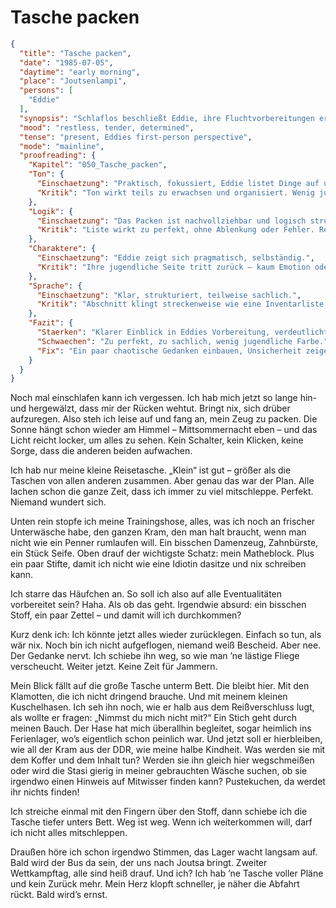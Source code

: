 # Tasche packen

```json
{
  "title": "Tasche packen",
  "date": "1985-07-05",
  "daytime": "early morning",
  "place": "Joutsenlampi",
  "persons": [
    "Eddie"
  ],
  "synopsis": "Schlaflos beschließt Eddie, ihre Fluchtvorbereitungen ernsthaft zu beginnen. Im Licht der Mittsommersonne packt sie ihre kleine Reisetasche mit Unterwäsche, Trainingshose, Hygieneartikeln, Seife, Zahnbürste, ihrem Matheblock und Stiften. Sie erkennt, dass sie ihre große Tasche, viele Klamotten, ihr Kuscheltier und symbolisch auch die DDR und ihre Kindheit zurücklassen muss. Ein kurzer Moment des Zweifelns, doch sie wischt ihn beiseite. Bald wird der Bus nach Joutsa zum zweiten Wettkampftag fahren.",
  "mood": "restless, tender, determined",
  "tense": "present, Eddies first-person perspective",
  "mode": "mainline",
  "proofreading": {
    "Kapitel": "050_Tasche_packen",
    "Ton": {
      "Einschaetzung": "Praktisch, fokussiert, Eddie listet Dinge auf und denkt taktisch.",
      "Kritik": "Ton wirkt teils zu erwachsen und organisiert. Wenig jugendliche Unsicherheit oder Spontaneität."
    },
    "Logik": {
      "Einschaetzung": "Das Packen ist nachvollziehbar und logisch strukturiert.",
      "Kritik": "Liste wirkt zu perfekt, ohne Ablenkung oder Fehler. Realismus würde mehr Chaos oder Fehlentscheidungen vertragen."
    },
    "Charaktere": {
      "Einschaetzung": "Eddie zeigt sich pragmatisch, selbständig.",
      "Kritik": "Ihre jugendliche Seite tritt zurück – kaum Emotion oder Trotz. Sie klingt fast wie eine Erwachsene auf Mission."
    },
    "Sprache": {
      "Einschaetzung": "Klar, strukturiert, teilweise sachlich.",
      "Kritik": "Abschnitt klingt streckenweise wie eine Inventarliste. Wenig jugendliche Kommentare oder humorvolle Einwürfe."
    },
    "Fazit": {
      "Staerken": "Klarer Einblick in Eddies Vorbereitung, verdeutlicht ihre Sachlichkeit.",
      "Schwaechen": "Zu perfekt, zu sachlich, wenig jugendliche Farbe.",
      "Fix": "Ein paar chaotische Gedanken einbauen, Unsicherheit zeigen (was nehme ich, was vergesse ich?), jugendliche Kommentare ergänzen."
    }
  }
}
```

Noch mal einschlafen kann ich vergessen. Ich hab mich jetzt so lange hin- und
hergewälzt, dass mir der Rücken wehtut. Bringt nix, sich drüber aufzuregen. Also
steh ich leise auf und fang an, mein Zeug zu packen. Die Sonne hängt schon
wieder am Himmel – Mittsommernacht eben – und das Licht reicht locker, um alles
zu sehen. Kein Schalter, kein Klicken, keine Sorge, dass die anderen beiden
aufwachen.

Ich hab nur meine kleine Reisetasche. „Klein“ ist gut – größer als die Taschen
von allen anderen zusammen. Aber genau das war der Plan. Alle lachen schon die
ganze Zeit, dass ich immer zu viel mitschleppe. Perfekt. Niemand wundert sich.

Unten rein stopfe ich meine Trainingshose, alles, was ich noch an frischer
Unterwäsche habe, den ganzen Kram, den man halt braucht, wenn man nicht wie ein
Penner rumlaufen will. Ein bisschen Damenzeug, Zahnbürste, ein Stück Seife. Oben
drauf der wichtigste Schatz: mein Matheblock. Plus ein paar Stifte, damit ich
nicht wie eine Idiotin dasitze und nix schreiben kann.

Ich starre das Häufchen an. So soll ich also auf alle Eventualitäten vorbereitet
sein? Haha. Als ob das geht. Irgendwie absurd: ein bisschen Stoff, ein paar
Zettel – und damit will ich durchkommen?

Kurz denk ich: Ich könnte jetzt alles wieder zurücklegen. Einfach so tun, als
wär nix. Noch bin ich nicht aufgeflogen, niemand weiß Bescheid. Aber nee. Der
Gedanke nervt. Ich schiebe ihn weg, so wie man ’ne lästige Fliege verscheucht.
Weiter jetzt. Keine Zeit für Jammern.

Mein Blick fällt auf die große Tasche unterm Bett. Die bleibt hier. Mit den
Klamotten, die ich nicht dringend brauche. Und mit meinem kleinen Kuschelhasen.
Ich seh ihn noch, wie er halb aus dem Reißverschluss lugt, als wollte er fragen:
„Nimmst du mich nicht mit?“ Ein Stich geht durch meinen Bauch. Der Hase hat mich
überallhin begleitet, sogar heimlich ins Ferienlager, wo’s eigentlich schon
peinlich war. Und jetzt soll er hierbleiben, wie all der Kram aus der DDR, wie
meine halbe Kindheit. Was werden sie mit dem Koffer und dem Inhalt tun? Werden
sie ihn gleich hier wegschmeißen oder wird die Stasi gierig in meiner
gebrauchten Wäsche suchen, ob sie irgendwo einen Hinweis auf Mitwisser finden
kann? Pustekuchen, da werdet ihr nichts finden!

Ich streiche einmal mit den Fingern über den Stoff, dann schiebe ich die Tasche
tiefer unters Bett. Weg ist weg. Wenn ich weiterkommen will, darf ich nicht
alles mitschleppen.

Draußen höre ich schon irgendwo Stimmen, das Lager wacht langsam auf. Bald wird
der Bus da sein, der uns nach Joutsa bringt. Zweiter Wettkampftag, alle sind
heiß drauf. Und ich? Ich hab ’ne Tasche voller Pläne und kein Zurück mehr. Mein
Herz klopft schneller, je näher die Abfahrt rückt. Bald wird’s ernst.